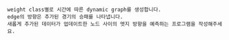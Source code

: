 
    weight class별로 시간에 따른 dynamic graph를 생성합니다.
    edge의 방향은 추가된 경기의 승패를 나타냅니다.
    새롭게 추가된 데이터가 업데이트한 노드 사이의 엣지 방향을 예측하는 프로그램을 작성해주세요.
    
